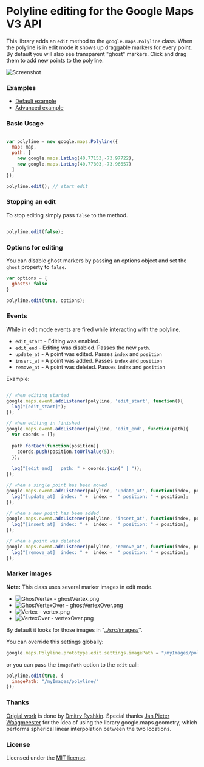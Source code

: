 Polyline editing for the Google Maps V3 API
===========================================

This library adds an `edit` method to the `google.maps.Polyline` class. When the polyline is in edit mode it shows up draggable markers for every point. By default you will also see transparent "ghost" markers. Click and drag them to add new points to the polyline.


![Screenshot](https://github.com/ubilabs/google.maps.polyline.edit/raw/master/screenshot.png)


### Examples ###

* [Default example](http://ubilabs.github.com/google.maps.polyline.edit/examples/default.html)
* [Advanced example](http://ubilabs.github.com/google.maps.polyline.edit/examples/advanced.html)

### Basic Usage ###

```javascript

var polyline = new google.maps.Polyline({
  map: map,
  path: [
    new google.maps.LatLng(40.77153,-73.97722),
    new google.maps.LatLng(40.77803,-73.96657)
  ]
});

polyline.edit(); // start edit

```

### Stopping an edit ###

To stop editing simply pass `false` to the method.

``` javascript

polyline.edit(false);

```

### Options for editing ###

You can disable ghost markers by passing an options object and set the `ghost` property to `false`. 

``` javascript
var options = {
  ghosts: false
}

polyline.edit(true, options);

```

### Events ###

While in edit mode events are fired while interacting with the polyline.

* `edit_start` - Editing was enabled.
* `edit_end` - Editing was disabled. Passes the new `path`.
* `update_at` - A point was edited. Passes `index` and `position`
* `insert_at` - A point was added. Passes `index` and `position`
* `remove_at` - A point was deleted. Passes `index` and `position`

Example:

```javascript

// when editing started
google.maps.event.addListener(polyline, 'edit_start', function(){
  log("[edit_start]");
});

// when editing in finished
google.maps.event.addListener(polyline, 'edit_end', function(path){
  var coords = [];
  
  path.forEach(function(position){ 
    coords.push(position.toUrlValue(5));
  });
  
  log("[edit_end]   path: " + coords.join(" | "));
});

// when a single point has been moved
google.maps.event.addListener(polyline, 'update_at', function(index, position){
  log("[update_at]  index: " +  index +  " position: " + position);
});

// when a new point has been added
google.maps.event.addListener(polyline, 'insert_at', function(index, position){
  log("[insert_at]  index: " +  index +  " position: " + position);
});

// when a point was deleted
google.maps.event.addListener(polyline, 'remove_at', function(index, position){
  log("[remove_at]  index: " +  index +  " position: " + position);
});

```

### Marker images ###

**Note:** This class uses several marker images in edit mode. 

* ![GhostVertex](https://github.com/ubilabs/google.maps.polyline.edit/raw/master/src/images/ghostVertex.png) - ghostVertex.png
* ![GhostVertexOver](https://github.com/ubilabs/google.maps.polyline.edit/raw/master/src/images/ghostVertexOver.png) - ghostVertexOver.png
* ![Vertex](https://github.com/ubilabs/google.maps.polyline.edit/raw/master/src/images/vertex.png) - vertex.png
* ![VertexOver](https://github.com/ubilabs/google.maps.polyline.edit/raw/master/src/images/vertexOver.png) - vertexOver.png

By default it looks for those images in "[../src/images/](https://github.com/ubilabs/google.maps.polyline.edit/tree/master/src/images/)". 

You can override this settings globally:

```javascript
google.maps.Polyline.prototype.edit.settings.imagePath = "/myImages/polyline/" 
```

or you can pass the `imagePath` option to the `edit` call:

```javascript
polyline.edit(true, {
  imagePath: "/myImages/polyline/"
}); 
```


### Thanks ###

[Origial work](http://www.mistechko.sumy.ua/jscript/google/map/polylineEdit/docs/reference.html) is done by [Dmitry Ryshkin](mailto:ryshkin@gmail.com). Special thanks [Jan Pieter Waagmeester](mailto:jieter@jpwaag.com) for the idea of using the library google.maps.geometry, which performs spherical linear interpolation between the two locations.

### License ###

Licensed under the [MIT license](http://www.opensource.org/licenses/mit-license.php).